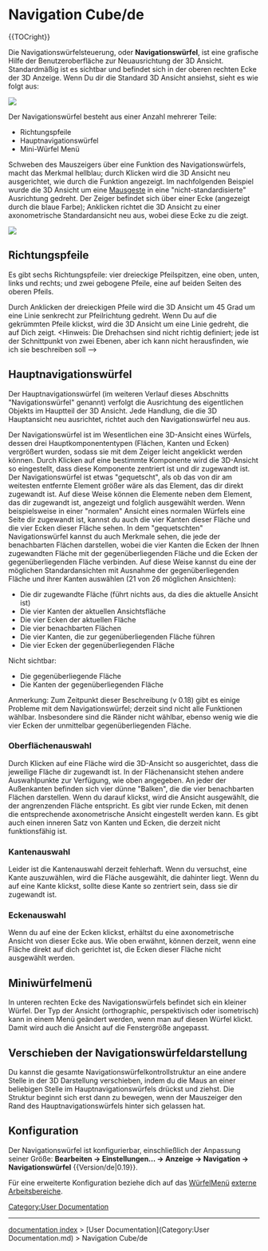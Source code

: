 # Navigation Cube/de
{{TOCright}}

Die Navigationswürfelsteuerung, oder **Navigationswürfel**, ist eine grafische Hilfe der Benutzeroberfläche zur Neuausrichtung der 3D Ansicht. Standardmäßig ist es sichtbar und befindet sich in der oberen rechten Ecke der 3D Anzeige. Wenn Du dir die Standard 3D Ansicht ansiehst, sieht es wie folgt aus:

![](images/FreeCAD-v0-18-NavCube_Axonometric.png )

Der Navigationswürfel besteht aus einer Anzahl mehrerer Teile:

-   Richtungspfeile
-   Hauptnavigationswürfel
-   Mini-Würfel Menü

Schweben des Mauszeigers über eine Funktion des Navigationswürfels, macht das Merkmal hellblau; durch Klicken wird die 3D Ansicht neu ausgerichtet, wie durch die Funktion angezeigt. Im nachfolgenden Beispiel wurde die 3D Ansicht um eine [Mausgeste](Mouse_Model/de.md) in eine \"nicht-standardisierte\" Ausrichtung gedreht. Der Zeiger befindet sich über einer Ecke (angezeigt durch die blaue Farbe); Anklicken richtet die 3D Ansicht zu einer axonometrische Standardansicht neu aus, wobei diese Ecke zu die zeigt.

![](images/FreeCAD-v0-18-NavCube_SelectCorner.png )

## Richtungspfeile

Es gibt sechs Richtungspfeile: vier dreieckige Pfeilspitzen, eine oben, unten, links und rechts; und zwei gebogene Pfeile, eine auf beiden Seiten des oberen Pfeils.

Durch Anklicken der dreieckigen Pfeile wird die 3D Ansicht um 45 Grad um eine Linie senkrecht zur Pfeilrichtung gedreht. Wenn Du auf die gekrümmten Pfeile klickst, wird die 3D Ansicht um eine Linie gedreht, die auf Dich zeigt. \<Hinweis: Die Drehachsen sind nicht richtig definiert; jede ist der Schnittpunkt von zwei Ebenen, aber ich kann nicht herausfinden, wie ich sie beschreiben soll \--\>

## Hauptnavigationswürfel

Der Hauptnavigationswürfel (im weiteren Verlauf dieses Abschnitts \"Navigationswürfel\" genannt) verfolgt die Ausrichtung des eigentlichen Objekts im Hauptteil der 3D Ansicht. Jede Handlung, die die 3D Hauptansicht neu ausrichtet, richtet auch den Navigationswürfel neu aus.

Der Navigationswürfel ist im Wesentlichen eine 3D-Ansicht eines Würfels, dessen drei Hauptkomponententypen (Flächen, Kanten und Ecken) vergrößert wurden, sodass sie mit dem Zeiger leicht angeklickt werden können. Durch Klicken auf eine bestimmte Komponente wird die 3D-Ansicht so eingestellt, dass diese Komponente zentriert ist und dir zugewandt ist. Der Navigationswürfel ist etwas \"gequetscht\", als ob das von dir am weitesten entfernte Element größer wäre als das Element, das dir direkt zugewandt ist. Auf diese Weise können die Elemente neben dem Element, das dir zugewandt ist, angezeigt und folglich ausgewählt werden. Wenn beispielsweise in einer \"normalen\" Ansicht eines normalen Würfels eine Seite dir zugewandt ist, kannst du auch die vier Kanten dieser Fläche und die vier Ecken dieser Fläche sehen. In dem \"gequetschten\" Navigationswürfel kannst du auch Merkmale sehen, die jede der benachbarten Flächen darstellen, wobei die vier Kanten die Ecken der Ihnen zugewandten Fläche mit der gegenüberliegenden Fläche und die Ecken der gegenüberliegenden Fläche verbinden. Auf diese Weise kannst du eine der möglichen Standardansichten mit Ausnahme der gegenüberliegenden Fläche und ihrer Kanten auswählen (21 von 26 möglichen Ansichten):

-   Die dir zugewandte Fläche (führt nichts aus, da dies die aktuelle Ansicht ist)
-   Die vier Kanten der aktuellen Ansichtsfläche
-   Die vier Ecken der aktuellen Fläche
-   Die vier benachbarten Flächen
-   Die vier Kanten, die zur gegenüberliegenden Fläche führen
-   Die vier Ecken der gegenüberliegenden Fläche

Nicht sichtbar:

-   Die gegenüberliegende Fläche
-   Die Kanten der gegenüberliegenden Fläche

Anmerkung: Zum Zeitpunkt dieser Beschreibung (v 0.18) gibt es einige Probleme mit dem Navigationswürfel; derzeit sind nicht alle Funktionen wählbar. Insbesondere sind die Ränder nicht wählbar, ebenso wenig wie die vier Ecken der unmittelbar gegenüberliegenden Fläche.

### Oberflächenauswahl

Durch Klicken auf eine Fläche wird die 3D-Ansicht so ausgerichtet, dass die jeweilige Fläche dir zugewandt ist. In der Flächenansicht stehen andere Auswahlpunkte zur Verfügung, wie oben angegeben. An jeder der Außenkanten befinden sich vier dünne \"Balken\", die die vier benachbarten Flächen darstellen. Wenn du darauf klickst, wird die Ansicht ausgewählt, die der angrenzenden Fläche entspricht. Es gibt vier runde Ecken, mit denen die entsprechende axonometrische Ansicht eingestellt werden kann. Es gibt auch einen inneren Satz von Kanten und Ecken, die derzeit nicht funktionsfähig ist.

### Kantenauswahl

Leider ist die Kantenauswahl derzeit fehlerhaft. Wenn du versuchst, eine Kante auszuwählen, wird die Fläche ausgewählt, die dahinter liegt. Wenn du auf eine Kante klickst, sollte diese Kante so zentriert sein, dass sie dir zugewandt ist.

### Eckenauswahl

Wenn du auf eine der Ecken klickst, erhältst du eine axonometrische Ansicht von dieser Ecke aus. Wie oben erwähnt, können derzeit, wenn eine Fläche direkt auf dich gerichtet ist, die Ecken dieser Fläche nicht ausgewählt werden.

## Miniwürfelmenü

In unteren rechten Ecke des Navigationswürfels befindet sich ein kleiner Würfel. Der Typ der Ansicht (orthographic, perspektivisch oder isometrisch) kann in einem Menü geändert werden, wenn man auf diesen Würfel klickt. Damit wird auch die Ansicht auf die Fenstergröße angepasst.

## Verschieben der Navigationswürfeldarstellung 

Du kannst die gesamte Navigationswürfelkontrollstruktur an eine andere Stelle in der 3D Darstellung verschieben, indem du die Maus an einer beliebigen Stelle im Hauptnavigationswürfels drückst und ziehst. Die Struktur beginnt sich erst dann zu bewegen, wenn der Mauszeiger den Rand des Hauptnavigationswürfels hinter sich gelassen hat.

## Konfiguration

Der Navigationswürfel ist konfigurierbar, einschließlich der Anpassung seiner Größe: **Bearbeiten → Einstellungen... → Anzeige → Navigation → Navigationswürfel** {{Version/de|0.19}}.

Für eine erweiterte Konfiguration beziehe dich auf das [WürfelMenü](Interface_Customization/de#CubeMenu.md) [externe Arbeitsbereiche](External_workbenches/de.md).







[Category:User Documentation](Category:User_Documentation.md)

---
[documentation index](../README.md) > [User Documentation](Category:User Documentation.md) > Navigation Cube/de
